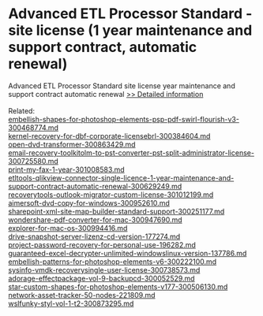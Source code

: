 # Advanced ETL Processor Standard -site license (1 year maintenance and support contract, automatic renewal)
Advanced ETL Processor Standard site license year maintenance and support contract automatic renewal
[>> Detailed information](https://secure.shareit.com/shareit/product.html?productid=300629244&affiliateid=200057808)<br/><br/>Related:
<br />[embellish-shapes-for-photoshop-elements-psp-pdf-swirl-flourish-v3-300468774.md](https://github.com/downloadplanet/downloadplanet/blob/main/embellish-shapes-for-photoshop-elements-psp-pdf-swirl-flourish-v3-300468774.md)<br />[kernel-recovery-for-dbf-corporate-licensebrl-300384604.md](https://github.com/downloadplanet/downloadplanet/blob/main/kernel-recovery-for-dbf-corporate-licensebrl-300384604.md)<br />[open-dvd-transformer-300863429.md](https://github.com/downloadplanet/downloadplanet/blob/main/open-dvd-transformer-300863429.md)<br />[email-recovery-toolkitolm-to-pst-converter-pst-split-administrator-license-300725580.md](https://github.com/downloadplanet/downloadplanet/blob/main/email-recovery-toolkitolm-to-pst-converter-pst-split-administrator-license-300725580.md)<br />[print-my-fax-1-year-301008583.md](https://github.com/downloadplanet/downloadplanet/blob/main/print-my-fax-1-year-301008583.md)<br />[etltools-qlikview-connector-single-licence-1-year-maintenance-and-support-contract-automatic-renewal-300629249.md](https://github.com/downloadplanet/downloadplanet/blob/main/etltools-qlikview-connector-single-licence-1-year-maintenance-and-support-contract-automatic-renewal-300629249.md)<br />[recoverytools-outlook-migrator-custom-license-301012199.md](https://github.com/downloadplanet/downloadplanet/blob/main/recoverytools-outlook-migrator-custom-license-301012199.md)<br />[aimersoft-dvd-copy-for-windows-300952610.md](https://github.com/downloadplanet/downloadplanet/blob/main/aimersoft-dvd-copy-for-windows-300952610.md)<br />[sharepoint-xml-site-map-builder-standard-support-300251177.md](https://github.com/downloadplanet/downloadplanet/blob/main/sharepoint-xml-site-map-builder-standard-support-300251177.md)<br />[wondershare-pdf-converter-for-mac-300947690.md](https://github.com/downloadplanet/downloadplanet/blob/main/wondershare-pdf-converter-for-mac-300947690.md)<br />[explorer-for-mac-os-300994416.md](https://github.com/downloadplanet/downloadplanet/blob/main/explorer-for-mac-os-300994416.md)<br />[drive-snapshot-server-lizenz-cd-version-177274.md](https://github.com/downloadplanet/downloadplanet/blob/main/drive-snapshot-server-lizenz-cd-version-177274.md)<br />[project-password-recovery-for-personal-use-196282.md](https://github.com/downloadplanet/downloadplanet/blob/main/project-password-recovery-for-personal-use-196282.md)<br />[guaranteed-excel-decrypter-unlimited-windowslinux-version-137786.md](https://github.com/downloadplanet/downloadplanet/blob/main/guaranteed-excel-decrypter-unlimited-windowslinux-version-137786.md)<br />[embellish-patterns-for-photoshop-elements-v6-300222100.md](https://github.com/downloadplanet/downloadplanet/blob/main/embellish-patterns-for-photoshop-elements-v6-300222100.md)<br />[sysinfo-vmdk-recoverysingle-user-license-300738573.md](https://github.com/downloadplanet/downloadplanet/blob/main/sysinfo-vmdk-recoverysingle-user-license-300738573.md)<br />[adorage-effectpackage-vol-9-backupcd-300052529.md](https://github.com/downloadplanet/downloadplanet/blob/main/adorage-effectpackage-vol-9-backupcd-300052529.md)<br />[star-custom-shapes-for-photoshop-elements-v177-300506130.md](https://github.com/downloadplanet/downloadplanet/blob/main/star-custom-shapes-for-photoshop-elements-v177-300506130.md)<br />[network-asset-tracker-50-nodes-221809.md](https://github.com/downloadplanet/downloadplanet/blob/main/network-asset-tracker-50-nodes-221809.md)<br />[wslfunky-styl-vol-1-t2-300873295.md](https://github.com/downloadplanet/downloadplanet/blob/main/wslfunky-styl-vol-1-t2-300873295.md)